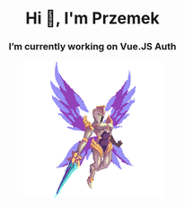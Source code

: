<h1 align="center">Hi 👋, I'm Przemek</h1>
<!--<h3 align="center">A passionate student of Information Technology</h3>-->

<h3 align="center"> I’m currently working on Vue.JS Auth</h3>

<p align="center"><img align="center" src="./assets/kayle.gif" /></p>

<!-- <p align="center"><img align="center" src="https://github-readme-streak-stats.herokuapp.com/?user=botprzemek&" alt="botprzemek" /></p> -->
